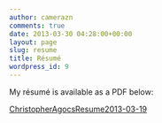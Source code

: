 ```yaml
---
author: camerazn
comments: true
date: 2013-03-30 04:28:00+00:00
layout: page
slug: resume
title: Résumé
wordpress_id: 9
---
```


My résumé is available as a PDF below:

[ChristopherAgocsResume2013-03-19](http://www.agocs.org/wp-content/uploads/2013/03/ChristopherAgocsResume2013-03-19.pdf)
